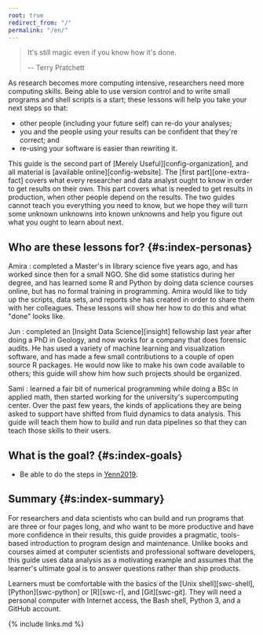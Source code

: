 ```yaml
---
root: true
redirect_from: "/"
permalink: "/en/"
---
```


> It's still magic even if you know how it's done.
>
> -- Terry Pratchett

As research becomes more computing intensive,
researchers need more computing skills.
Being able to use version control and to write small programs and shell scripts is a start;
these lessons will help you take your next steps so that:

-   other people (including your future self) can re-do your analyses;
-   you and the people using your results can be confident that they're correct; and
-   re-using your software is easier than rewriting it.

This guide is the second part of [Merely Useful][config-organization],
and all material is [available online][config-website].
The [first part][one-extra-fact]
covers what every researcher and data analyst ought to know
in order to get results on their own.
This part covers what is needed to get results in production,
when other people depend on the results.
The two guides cannot teach you everything you need to know,
but we hope they will turn some unknown unknowns into known unknowns
and help you figure out what you ought to learn about next.

## Who are these lessons for? {#s:index-personas}

Amira
:   completed a Master's in library science five years ago,
    and has worked since then for a small NGO.
    She did some statistics during her degree,
    and has learned some R and Python by doing data science courses online,
    but has no formal training in programming.
    Amira would like to tidy up the scripts, data sets, and reports she has created
    in order to share them with her colleagues.
    These lessons will show her how to do this and what "done" looks like.

Jun
:   completed an [Insight Data Science][insight] fellowship last year after doing a PhD in Geology,
    and now works for a company that does forensic audits.
    He has used a variety of machine learning and visualization software,
    and has made a few small contributions to a couple of open source R packages.
    He would now like to make his own code available to others;
    this guide will show him how such projects should be organized.

Sami
:   learned a fair bit of numerical programming while doing a BSc in applied math,
    then started working for the university's supercomputing center.
    Over the past few years,
    the kinds of applications they are being asked to support
    have shifted from fluid dynamics to data analysis.
    This guide will teach them how to build and run data pipelines
    so that they can teach those skills to their users.

## What is the goal? {#s:index-goals}

-   Be able to do the steps in [Yenn2019](#BIB).

## Summary {#s:index-summary}

For researchers and data scientists who can build and run programs that are three or four pages long,
and who want to be more productive and have more confidence in their results,
this guide
provides a pragmatic, tools-based introduction to program design and maintenance.
Unlike books and courses aimed at computer scientists and professional software developers,
this guide uses data analysis as a motivating example
and assumes that the learner's ultimate goal is to answer questions rather than ship products.

Learners must be comfortable with the basics of
the [Unix shell][swc-shell], [Python][swc-python] or [R][swc-r], and [Git][swc-git].
They will need a personal computer with Internet access,
the Bash shell,
Python 3,
and a GitHub account.

{% include links.md %}
